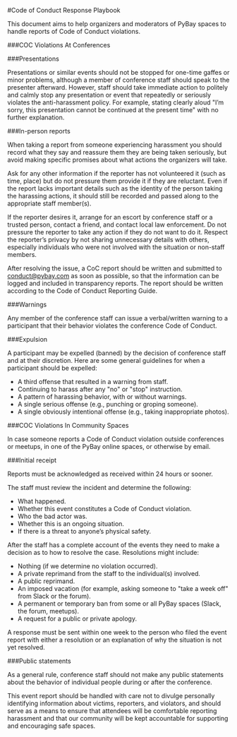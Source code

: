 #Code of Conduct Response Playbook

This document aims to help organizers and moderators of PyBay spaces to handle reports of Code of Conduct violations.

###COC Violations At Conferences

###Presentations

Presentations or similar events should not be stopped for one-time gaffes or minor problems, although a member of conference staff should speak to the presenter afterward. However, staff should take immediate action to politely and calmly stop any presentation or event that repeatedly or seriously violates the anti-harassment policy. For example, stating clearly aloud "I’m sorry, this presentation cannot be continued at the present time" with no further explanation.

###In-person reports

When taking a report from someone experiencing harassment you should record what they say and reassure them they are being taken seriously, but avoid making specific promises about what actions the organizers will take.

Ask for any other information if the reporter has not volunteered it (such as time, place) but do not pressure them provide it if they are reluctant. Even if the report lacks important details such as the identity of the person taking the harassing actions, it should still be recorded and passed along to the appropriate staff member(s).

If the reporter desires it, arrange for an escort by conference staff or a trusted person, contact a friend, and contact local law enforcement. Do not pressure the reporter to take any action if they do not want to do it. Respect the reporter’s privacy by not sharing unnecessary details with others, especially individuals who were not involved with the situation or non-staff members.

After resolving the issue, a CoC report should be written and submitted to [conduct@pybay.com](mailto:conduct@pybay.com) as soon as possible, so that the information can be logged and included in transparency reports. The report should be written according to the Code of Conduct Reporting Guide.

###Warnings

Any member of the conference staff can issue a verbal/written warning to a participant that their behavior violates the conference Code of Conduct.

###Expulsion

A participant may be expelled (banned) by the decision of conference staff and at their discretion. Here are some general guidelines for when a participant should be expelled:

 - A third offense that resulted in a warning from staff.
 - Continuing to harass after any "no" or "stop" instruction.
 - A pattern of harassing behavior, with or without warnings.
 - A single serious offense (e.g., punching or groping someone).
 - A single obviously intentional offense (e.g., taking inappropriate photos).

###COC Violations In Community Spaces

In case someone reports a Code of Conduct violation outside conferences or meetups, in one of the PyBay online spaces, or otherwise by email.

###Initial receipt

Reports must be acknowledged as received within 24 hours or sooner.

The staff must review the incident and determine the following:

 - What happened.
 - Whether this event constitutes a Code of Conduct violation.
 - Who the bad actor was.
 - Whether this is an ongoing situation.
 - If there is a threat to anyone’s physical safety.

After the staff has a complete account of the events they need to make a decision as to how to resolve the case. Resolutions might include:

 - Nothing (if we determine no violation occurred).
 - A private reprimand from the staff to the individual(s) involved.
 - A public reprimand.
 - An imposed vacation (for example, asking someone to "take a week off" from Slack or the forum).
 - A permanent or temporary ban from some or all PyBay spaces (Slack, the forum, meetups).
 - A request for a public or private apology.

A response must be sent within one week to the person who filed the event report with either a resolution or an explanation of why the situation is not yet resolved.

###Public statements

As a general rule, conference staff should not make any public statements about the behavior of individual people during or after the conference.

This event report should be handled with care not to divulge personally identifying information about victims, reporters, and violators, and should serve as a means to ensure that attendees will be comfortable reporting harassment and that our community will be kept accountable for supporting and encouraging safe spaces.
